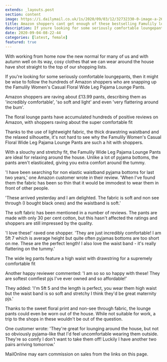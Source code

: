 ```yaml
---
extends: _layouts.post
section: content
image: https://i.dailymail.co.uk/1s/2020/09/03/12/32732330-0-image-a-26_1599132461492.jpg 
title: Amazon shoppers cant get enough of these bestselling Famulily lounge pants 
description: If youre looking for some seriously comfortable loungepants, then the Famulily Wide Leg Lounge Pants are a bestseller on Amazon with hundreds calling it incredibly comfortable. 
date: 2020-09-04-08-22-44 
categories: [latest, female] 
featured: true 
--- 
```

With working from home now the new normal for many of us and with autumn well on its way, cosy clothes that we can wear around the house have shot straight to the top of our shopping lists.  

If you're looking for some seriously comfortable loungepants, then it might be wise to follow the hundreds of Amazon shoppers who are snapping up the Famulily Women's Casual Floral Wide Leg Pajama Lounge Pants.

Amazon shoppers are raving about £13.99 pants, describing them as 'incredibly comfortable', 'so soft and light' and even 'very flattering around the bum'.

The floral lounge pants have accumulated hundreds of positive reviews on Amazon, with shoppers raving about the super comfortable fit 

Thanks to the use of lightweight fabric, the thick drawstring waistband and the relaxed silhouette, it's not hard to see why the Famulily Women's Casual Floral Wide Leg Pajama Lounge Pants are such a hit with shoppers. 

With a slouchy and stretchy fit, the Famulily Wide Leg Pajama Lounge Pants are ideal for relaxing around the house. Unlike a lot of pyjama bottoms, the pants aren't elasticated, giving you extra comfort around the tummy. 

'I have been searching for non elastic waistband pyjama bottoms for last two years,' one Amazon customer wrote in their review. 'When I've found them the fabric has been so thin that it would be immodest to wear them in front of other people. 

'These arrived yesterday and I am delighted. The fabric is soft and non see through (I bought black ones) and the waistband is soft.'

The soft fabric has been mentioned in a number of reviews. The pants are made with only 30 per cent cotton, but this hasn't affected the ratings and shoppers are still impressed by the quality. 

'I love these!' raved one shopper. 'They are just incredibly comfortable! I am 5ft 7 which is average height but quite often pyjamas bottoms are too short on me. These are the perfect length! I also love the waist band - it's really flattering on the tummy.' 

The wide leg pants feature a high waist with drawstring for a supremely comfortable fit 

Another happy reviewer commented: 'I am so so so happy with these! They are softest comfiest pjs I've ever owned and so affordable!' 

They added: 'I'm 5ft 5 and the length is perfect, you wear them high waist but the waist band is so soft and stretchy I think they'd be great maternity pjs.'  

Thanks to the sweet floral print and non-see through fabric, the lounge pants could even be worn out of the house. While not suitable for work, a trip to the shops in these wouldn't be out of the question.   

One customer wrote: 'They're great for lounging around the house, but not so obviously pyjama-like that I'd feel uncomfortable wearing them outside. They're so comfy I don't want to take them off! Luckily I have another two pairs arriving tomorrow.' 

MailOnline may earn commission on sales from the links on this page. 

